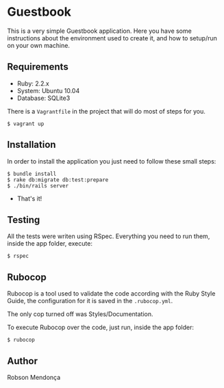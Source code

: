 # Guestbook

This is a very simple Guestbook application. Here you have some instructions about the environment used to create it, and how to setup/run on your own machine.

## Requirements
* Ruby: 2.2.x
* System: Ubuntu 10.04
* Database: SQLite3

There is a `Vagrantfile` in the project that will do most of steps for you.

    $ vagrant up

## Installation

In order to install the application you just need to follow these small steps:

    $ bundle install
    $ rake db:migrate db:test:prepare
    $ ./bin/rails server

* That's it!

## Testing

All the tests were writen using RSpec. Everything you need to run them, inside the app folder, execute:

    $ rspec

## Rubocop

Rubocop is a tool used to validate the code according with the Ruby Style Guide, the configuration for it is saved in the `.rubocop.yml`.

The only cop turned off was Styles/Documentation.

To execute Rubocop over the code, just run, inside the app folder:

    $ rubocop

## Author

Robson Mendonça <robsonmwoc at gmail>
